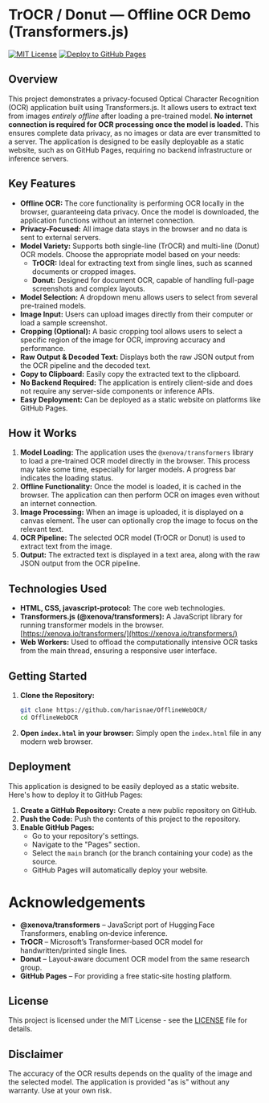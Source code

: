 # TrOCR / Donut — Offline OCR Demo (Transformers.js)

[![MIT License](https://img.shields.io/badge/License-MIT-yellow.svg)](https://opensource.org/licenses/MIT)
[![Deploy to GitHub Pages](https://img.shields.io/badge/Deploy%20to-GitHub%20Pages-blue)](https://pages.github.com/)

## Overview

This project demonstrates a privacy-focused Optical Character Recognition (OCR) application built using Transformers.js.  It allows users to extract text from images *entirely offline* after loading a pre-trained model.  **No internet connection is required for OCR processing once the model is loaded.**  This ensures complete data privacy, as no images or data are ever transmitted to a server.  The application is designed to be easily deployable as a static website, such as on GitHub Pages, requiring no backend infrastructure or inference servers.

## Key Features

*   **Offline OCR:**  The core functionality is performing OCR locally in the browser, guaranteeing data privacy.  Once the model is downloaded, the application functions without an internet connection.
*   **Privacy-Focused:**  All image data stays in the browser and no data is sent to external servers.
*   **Model Variety:** Supports both single-line (TrOCR) and multi-line (Donut) OCR models. Choose the appropriate model based on your needs:
    *   **TrOCR:** Ideal for extracting text from single lines, such as scanned documents or cropped images.
    *   **Donut:**  Designed for document OCR, capable of handling full-page screenshots and complex layouts.
*   **Model Selection:**  A dropdown menu allows users to select from several pre-trained models.
*   **Image Input:**  Users can upload images directly from their computer or load a sample screenshot.
*   **Cropping (Optional):**  A basic cropping tool allows users to select a specific region of the image for OCR, improving accuracy and performance.
*   **Raw Output & Decoded Text:** Displays both the raw JSON output from the OCR pipeline and the decoded text.
*   **Copy to Clipboard:**  Easily copy the extracted text to the clipboard.
*   **No Backend Required:**  The application is entirely client-side and does not require any server-side components or inference APIs.
*   **Easy Deployment:**  Can be deployed as a static website on platforms like GitHub Pages.

## How it Works

1.  **Model Loading:** The application uses the `@xenova/transformers` library to load a pre-trained OCR model directly in the browser. This process may take some time, especially for larger models. A progress bar indicates the loading status.
2.  **Offline Functionality:** Once the model is loaded, it is cached in the browser.  The application can then perform OCR on images even without an internet connection.
3.  **Image Processing:** When an image is uploaded, it is displayed on a canvas element.  The user can optionally crop the image to focus on the relevant text.
4.  **OCR Pipeline:** The selected OCR model (TrOCR or Donut) is used to extract text from the image.
5.  **Output:** The extracted text is displayed in a text area, along with the raw JSON output from the OCR pipeline.

## Technologies Used

*   **HTML, CSS, javascript-protocol:**  The core web technologies.
*   **Transformers.js (@xenova/transformers):**  A JavaScript library for running transformer models in the browser.  [https://xenova.io/transformers/](https://xenova.io/transformers/)
*   **Web Workers:** Used to offload the computationally intensive OCR tasks from the main thread, ensuring a responsive user interface.

## Getting Started

1.  **Clone the Repository:**

    ```bash
    git clone https://github.com/harisnae/OfflineWebOCR/
    cd OfflineWebOCR
    ```

2.  **Open `index.html` in your browser:**  Simply open the `index.html` file in any modern web browser.

## Deployment

This application is designed to be easily deployed as a static website. Here's how to deploy it to GitHub Pages:

1.  **Create a GitHub Repository:** Create a new public repository on GitHub.
2.  **Push the Code:** Push the contents of this project to the repository.
3.  **Enable GitHub Pages:**
    *   Go to your repository's settings.
    *   Navigate to the "Pages" section.
    *   Select the `main` branch (or the branch containing your code) as the source.
    *   GitHub Pages will automatically deploy your website.

# Acknowledgements

* **@xenova/transformers** – JavaScript port of Hugging Face Transformers, enabling on‑device inference.  
* **TrOCR** – Microsoft’s Transformer‑based OCR model for handwritten/printed single lines.  
* **Donut** – Layout‑aware document OCR model from the same research group.  
* **GitHub Pages** – For providing a free static‑site hosting platform.

## License

This project is licensed under the MIT License - see the [LICENSE](LICENSE) file for details.

## Disclaimer

The accuracy of the OCR results depends on the quality of the image and the selected model.  The application is provided "as is" without any warranty.  Use at your own risk.
